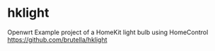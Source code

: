 # hklight
Openwrt Example project of a HomeKit light bulb using HomeControl
https://github.com/brutella/hklight
